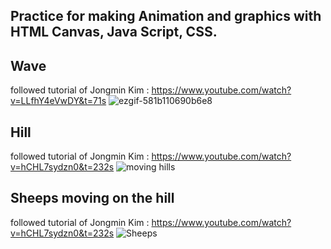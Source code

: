 ## Practice for making Animation and graphics with HTML Canvas, Java Script, CSS.

## Wave
followed tutorial of Jongmin Kim : https://www.youtube.com/watch?v=LLfhY4eVwDY&t=71s
![ezgif-581b110690b6e8](https://github.com/user-attachments/assets/d863ab94-6b5a-4369-8d8a-9bd1bcae4946)

## Hill
followed tutorial of Jongmin Kim : https://www.youtube.com/watch?v=hCHL7sydzn0&t=232s
![moving hills](https://github.com/user-attachments/assets/1971f7d7-cf74-4d5b-ac2c-181626535dc1)

## Sheeps moving on the hill
followed tutorial of Jongmin Kim : https://www.youtube.com/watch?v=hCHL7sydzn0&t=232s
![Sheeps](https://github.com/user-attachments/assets/b9b63385-ec85-47ef-a393-921af74ca620)
